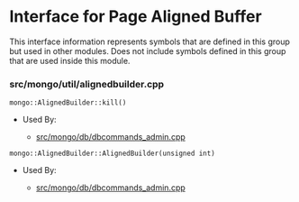 
# Interface for Page Aligned Buffer
This interface information represents symbols that are defined in this group but used in other modules.  Does not include symbols defined in this group that are used inside this module.

### src/mongo/util/alignedbuilder.cpp

<div></div>

    mongo::AlignedBuilder::kill()

- Used By:

    - [src/mongo/db/dbcommands\_admin.cpp](../../../../query\_and\_operation\_handling/database\_commands)

<div></div>

    mongo::AlignedBuilder::AlignedBuilder(unsigned int)

- Used By:

    - [src/mongo/db/dbcommands\_admin.cpp](../../../../query\_and\_operation\_handling/database\_commands)
